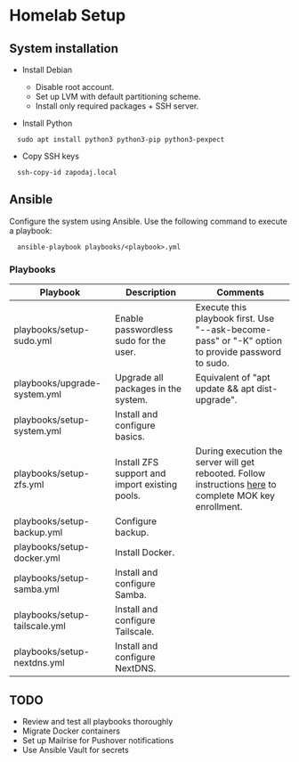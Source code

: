 # Homelab Setup

## System installation

* Install Debian
    * Disable root account.
    * Set up LVM with default partitioning scheme.
    * Install only required packages + SSH server.

* Install Python

```shell
  sudo apt install python3 python3-pip python3-pexpect
```

* Copy SSH keys

```shell
  ssh-copy-id zapodaj.local
```

## Ansible

Configure the system using Ansible. Use the following command to execute a playbook:

```shell
  ansible-playbook playbooks/<playbook>.yml
```

### Playbooks

| Playbook                      | Description                                    | Comments                                                                                                                                            |
|-------------------------------|------------------------------------------------|-----------------------------------------------------------------------------------------------------------------------------------------------------|
| playbooks/setup-sudo.yml      | Enable passwordless sudo for the user.         | Execute this playbook first. Use "--ask-become-pass" or "-K" option to provide password to sudo.                                                    |
| playbooks/upgrade-system.yml  | Upgrade all packages in the system.            | Equivalent of "apt update && apt dist-upgrade".                                                                                                     |
| playbooks/setup-system.yml    | Install and configure basics.                  |                                                                                                                                                     |
| playbooks/setup-zfs.yml       | Install ZFS support and import existing pools. | During execution the server will get rebooted. Follow instructions [here](https://github.com/dell/dkms#secure-boot) to complete MOK key enrollment. |
| playbooks/setup-backup.yml    | Configure backup.                              |                                                                                                                                                     |
| playbooks/setup-docker.yml    | Install Docker.                                |                                                                                                                                                     |
| playbooks/setup-samba.yml     | Install and configure Samba.                   |                                                                                                                                                     |
| playbooks/setup-tailscale.yml | Install and configure Tailscale.               |                                                                                                                                                     |
| playbooks/setup-nextdns.yml   | Install and configure NextDNS.                 |                                                                                                                                                     |

## TODO

* Review and test all playbooks thoroughly
* Migrate Docker containers
* Set up Mailrise for Pushover notifications
* Use Ansible Vault for secrets
